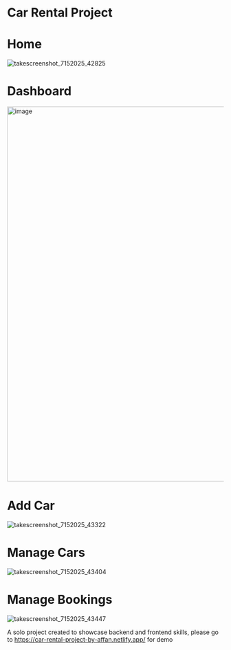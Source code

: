 # Car Rental Project

# Home

![takescreenshot_7152025_42825](https://github.com/user-attachments/assets/4e198e96-e0b9-407b-90c9-83d0daa93914)

# Dashboard
<img width="1920" height="869" alt="image" src="https://github.com/user-attachments/assets/3ffea075-f92d-4e49-b197-e840eb526bf1" />

# Add Car
![takescreenshot_7152025_43322](https://github.com/user-attachments/assets/10e18de8-18c1-4df6-aebe-901986a29f10)

# Manage Cars
![takescreenshot_7152025_43404](https://github.com/user-attachments/assets/66cd23a4-dac6-455f-a672-8dcad742fdb1)

# Manage Bookings 
![takescreenshot_7152025_43447](https://github.com/user-attachments/assets/8643cd13-891b-4d82-a617-5d6165eafba2)

A solo project created to showcase backend and frontend skills, please go to https://car-rental-project-by-affan.netlify.app/ for demo
